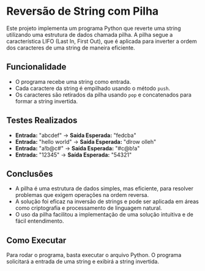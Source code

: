 # Reversão de String com Pilha

Este projeto implementa um programa Python que reverte uma string utilizando uma estrutura de dados chamada pilha. A pilha segue a característica LIFO (Last In, First Out), que é aplicada para inverter a ordem dos caracteres de uma string de maneira eficiente.

## Funcionalidade
- O programa recebe uma string como entrada.
- Cada caractere da string é empilhado usando o método `push`.
- Os caracteres são retirados da pilha usando `pop` e concatenados para formar a string invertida.

## Testes Realizados
- **Entrada:** "abcdef" → **Saída Esperada:** "fedcba"
- **Entrada:** "hello world" → **Saída Esperada:** "dlrow olleh"
- **Entrada:** "a!b@c#" → **Saída Esperada:** "#c@b!a"
- **Entrada:** "12345" → **Saída Esperada:** "54321"

## Conclusões
- A pilha é uma estrutura de dados simples, mas eficiente, para resolver problemas que exigem operações na ordem reversa.
- A solução foi eficaz na inversão de strings e pode ser aplicada em áreas como criptografia e processamento de linguagem natural.
- O uso da pilha facilitou a implementação de uma solução intuitiva e de fácil entendimento.

## Como Executar
Para rodar o programa, basta executar o arquivo Python. O programa solicitará a entrada de uma string e exibirá a string invertida.
